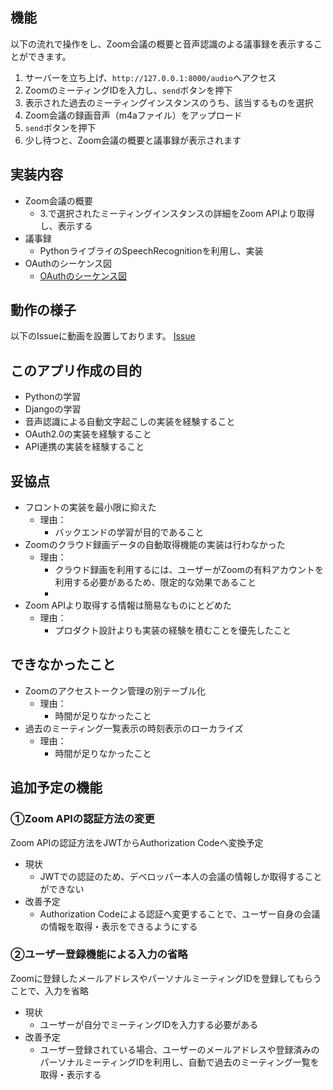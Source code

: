 ## 機能
以下の流れで操作をし、Zoom会議の概要と音声認識のよる議事録を表示することができます。

1. サーバーを立ち上げ、`http://127.0.0.1:8000/audio`へアクセス
2. ZoomのミーティングIDを入力し、`send`ボタンを押下
3. 表示された過去のミーティングインスタンスのうち、該当するものを選択
4. Zoom会議の録画音声（m4aファイル）をアップロード
5. `send`ボタンを押下
6. 少し待つと、Zoom会議の概要と議事録が表示されます


## 実装内容

- Zoom会議の概要
  - 3.で選択されたミーティングインスタンスの詳細をZoom APIより取得し、表示する
- 議事録
  - PythonライブライのSpeechRecognitionを利用し、実装
- OAuthのシーケンス図
  - [OAuthのシーケンス図](zoom_authentication_sequence.md)



## 動作の様子
以下のIssueに動画を設置しております。
[Issue](https://github.com/lynxlevin/zoom_auto_records/issues/1)


## このアプリ作成の目的
- Pythonの学習
- Djangoの学習
- 音声認識による自動文字起こしの実装を経験すること
- OAuth2.0の実装を経験すること
- API連携の実装を経験すること


## 妥協点
- フロントの実装を最小限に抑えた
  - 理由：
    - バックエンドの学習が目的であること
- Zoomのクラウド録画データの自動取得機能の実装は行わなかった
  - 理由：
    - クラウド録画を利用するには、ユーザーがZoomの有料アカウントを利用する必要があるため、限定的な効果であること
    -
- Zoom APIより取得する情報は簡易なものにとどめた
  - 理由：
    - プロダクト設計よりも実装の経験を積むことを優先したこと


## できなかったこと
- Zoomのアクセストークン管理の別テーブル化
  - 理由：
    - 時間が足りなかったこと
- 過去のミーティング一覧表示の時刻表示のローカライズ
  - 理由：
    - 時間が足りなかったこと

## 追加予定の機能

### ①Zoom APIの認証方法の変更
Zoom APIの認証方法をJWTからAuthorization Codeへ変換予定
- 現状
  - JWTでの認証のため、デベロッパー本人の会議の情報しか取得することができない
- 改善予定
  - Authorization Codeによる認証へ変更することで、ユーザー自身の会議の情報を取得・表示をできるようにする


### ②ユーザー登録機能による入力の省略
Zoomに登録したメールアドレスやパーソナルミーティングIDを登録してもらうことで、入力を省略
- 現状
  - ユーザーが自分でミーティングIDを入力する必要がある
- 改善予定
  - ユーザー登録されている場合、ユーザーのメールアドレスや登録済みのパーソナルミーティングIDを利用し、自動で過去のミーティング一覧を取得・表示する

